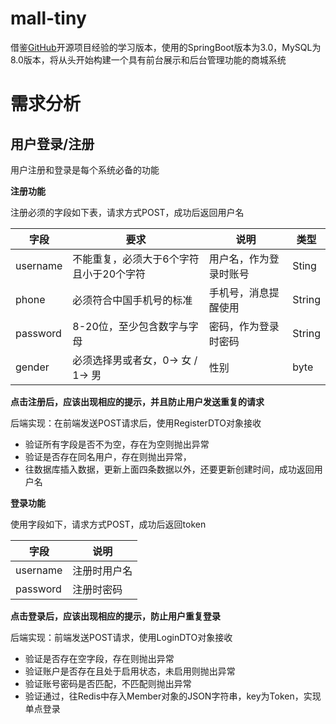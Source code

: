 # mall-tiny

借鉴[GitHub](https://github.com/macrozheng/mall)开源项目经验的学习版本，使用的SpringBoot版本为3.0，MySQL为8.0版本，将从头开始构建一个具有前台展示和后台管理功能的商城系统



# 需求分析

## 用户登录/注册

用户注册和登录是每个系统必备的功能

**注册功能**

注册必须的字段如下表，请求方式POST，成功后返回用户名

| 字段     | 要求                                    | 说明                   | 类型   |
| -------- | --------------------------------------- | ---------------------- | ------ |
| username | 不能重复，必须大于6个字符且小于20个字符 | 用户名，作为登录时账号 | Sting  |
| phone    | 必须符合中国手机号的标准                | 手机号，消息提醒使用   | String |
| password | 8-20位，至少包含数字与字母              | 密码，作为登录时密码   | String |
| gender   | 必须选择男或者女，0-> 女 / 1-> 男       | 性别                   | byte   |

**点击注册后，应该出现相应的提示，并且防止用户发送重复的请求**

后端实现：在前端发送POST请求后，使用RegisterDTO对象接收

+ 验证所有字段是否不为空，存在为空则抛出异常
+ 验证是否存在同名用户，存在则抛出异常，
+ 往数据库插入数据，更新上面四条数据以外，还要更新创建时间，成功返回用户名



**登录功能**

使用字段如下，请求方式POST，成功后返回token

| 字段     | 说明         |
| -------- | ------------ |
| username | 注册时用户名 |
| password | 注册时密码   |

**点击登录后，应该出现相应的提示，防止用户重复登录**

后端实现：前端发送POST请求，使用LoginDTO对象接收

+ 验证是否存在空字段，存在则抛出异常
+ 验证账户是否存在且处于启用状态，未启用则抛出异常
+ 验证账号密码是否匹配，不匹配则抛出异常
+ 验证通过，往Redis中存入Member对象的JSON字符串，key为Token，实现单点登录
